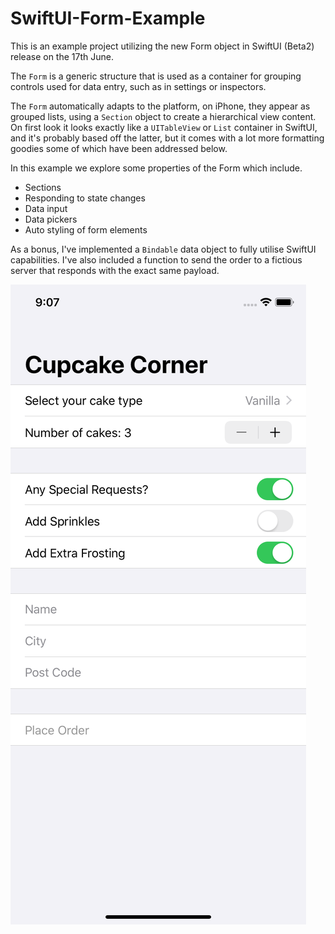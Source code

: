# SwiftUI-Form-Example

This is an example project utilizing the new Form object in SwiftUI (Beta2) release on the 17th June.

The `Form` is a generic structure that is used as a container for grouping controls used for data entry, such as in settings or inspectors.

The `Form` automatically adapts to the platform, on iPhone, they appear as grouped lists, using a `Section` object to create a hierarchical view content. On first look it looks exactly like a `UITableView` or `List` container in SwiftUI, and it's probably based off the latter, but it comes with a lot more formatting goodies some of which have been addressed below.

In this example we explore some properties of the Form which include.
- Sections
- Responding to state changes
- Data input
- Data pickers
- Auto styling of form elements

As a bonus, I've implemented a `Bindable` data object to fully utilise SwiftUI capabilities.
I've also included a function to send the order to a fictious server that responds with the exact same payload.

![image-of-running-sample-app](img/Sample-app.png)
